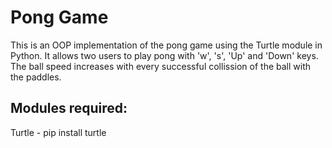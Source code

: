 # Pong Game

This is an OOP implementation of the pong game using the Turtle module in Python. It allows two users to play pong with 'w', 's', 'Up' and 'Down' keys. The ball speed increases with every successful collission of the ball with the paddles.

## Modules required:
Turtle - pip install turtle
